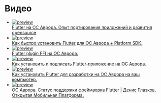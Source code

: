 # Видео

<ul class="publication">
    <li>
        <a target="_blank" href="https://youtu.be/fQYujdZTmPo">
            <img src="https://i.ytimg.com/vi/fQYujdZTmPo/maxresdefault.jpg" alt="preview"/>
            <div class="title">Flutter на ОС Аврора. Опыт портирования приложений и развития opensource</div>
        </a>
    </li>
    <li>
        <a target="_blank" href="https://youtu.be/W0ToAQeKEsc">
            <img src="https://i.ytimg.com/vi/W0ToAQeKEsc/maxresdefault.jpg" alt="preview"/>
            <div class="title">Как быстро установить Flutter для ОС Аврора + Platform SDK.</div>
        </a>
    </li>
    <li>
        <a target="_blank" href="https://youtu.be/CSWMXu0Qqc8">
            <img src="https://i.ytimg.com/vi/CSWMXu0Qqc8/maxresdefault.jpg" alt="preview"/>
            <div class="title">Flutter plugin FFI на ОС Аврора.</div>
        </a>
    </li>
    <li>
        <a target="_blank" href="https://youtu.be/WccNFwpDlVs">
            <img src="https://i.ytimg.com/vi/WccNFwpDlVs/maxresdefault.jpg" alt="preview"/>
            <div class="title">Как установить и подписать Flutter-приложение на ОС Аврора.</div>
        </a>
    </li>
    <li>
        <a target="_blank" href="https://youtu.be/oGYulFPxxJU">
            <img src="https://i.ytimg.com/vi/oGYulFPxxJU/maxresdefault.jpg" alt="preview"/>
            <div class="title">Как установить Flutter для разработки на ОС Аврора на ваш компьютер.</div>
        </a>
    </li>
    <li>
        <a target="_blank" href="https://youtu.be/0G1USsVt43Q">
            <img src="https://i.ytimg.com/vi/0G1USsVt43Q/maxresdefault.jpg" alt="preview"/>
            <div class="title">ОС Аврора. Статус поддержки фреймворка Flutter | Денис Глазков, Открытая Мобильная Платформа.</div>
        </a>
    </li>
</ul>
